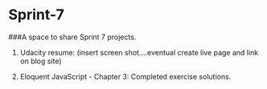 # Sprint-7

###A space to share Sprint 7 projects.

1. Udacity resume: 
(insert screen shot....eventual create live page and link on blog site)

2. Eloquent JavaScript - Chapter 3:
Completed exercise solutions.
